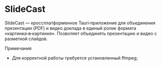 # SlideCast

SlideCast — кроссплатформенное Tauri‑приложение для объединения презентации (PDF) и видео доклада в единый ролик формата «картинка‑в‑картинке».
Позволяет объединять презентацию и видео с разметкой слайдов.

Примечания

- Для корректной работы требуется установленный ffmpeg;
